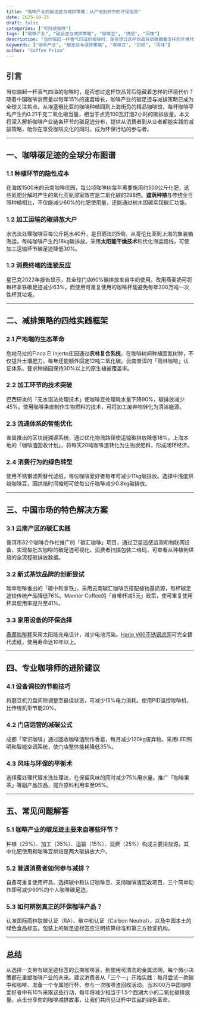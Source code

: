 ```yaml
---
title: "咖啡产业的碳足迹与减排策略：从产地到杯中的环保指南"
date: 2025-10-25
draft: false
categories: ["可持续咖啡"]
tags: ["咖啡产业", "碳足迹与减排策略", "咖啡豆", "烘焙", "风味"]
description: "当你端起一杯香气四溢的咖啡时，是否想过这杯饮品背后隐藏着怎样的环境代价？随着中国咖啡消费量以每年15%的速度增长，咖啡产业的碳足迹与减排策略已成为全球关注焦点。从埃塞俄比亚的咖啡种植园到上海街角的精品咖啡馆，每杯咖啡平均产生约0.21千克二氧化碳当量，相当于点亮100瓦灯泡2小时的碳排放量。本..."
keywords: ["咖啡产业", "碳足迹与减排策略", "咖啡豆", "烘焙", "风味"]
author: "Coffee Prism"
---
```


## 引言

当你端起一杯香气四溢的咖啡时，是否想过这杯饮品背后隐藏着怎样的环境代价？随着中国咖啡消费量以每年15%的速度增长，咖啡产业的碳足迹与减排策略已成为全球关注焦点。从埃塞俄比亚的咖啡种植园到上海街角的精品咖啡馆，每杯咖啡平均产生约0.21千克二氧化碳当量，相当于点亮100瓦灯泡2小时的碳排放量。本文将深入解析咖啡产业链各环节的碳足迹分布，提供从消费者到从业者都能实践的减排策略，助你在享受咖啡文化的同时，成为环保行动的参与者。

---

## 一、咖啡碳足迹的全球分布图谱

### 1.1 种植环节的隐性成本
在海拔1500米的云南咖啡庄园，每公顷咖啡树每年需要施用约500公斤化肥，这些氮肥分解时产生的氧化亚氮温室效应是二氧化碳的298倍。**遮荫种植**与传统全日照种植相比，不仅能减少60%的化肥使用量，还能通过树木固碳实现碳汇功能。

### 1.2 加工运输的碳排放大户
水洗法处理咖啡豆每公斤耗水40升，是日晒法的5倍。从哥伦比亚到上海的集装箱海运，每吨咖啡产生约18kg碳排放。采用**太阳能干燥技术**和优化海运路线，可使加工运输环节碳足迹降低30%。

### 1.3 消费终端的连锁反应
星巴克2022年报告显示，其全球门店60%碳排放来自牛奶使用。改用燕麦奶可将每杯拿铁碳足迹减少63%，而使用可重复使用的咖啡杯能避免每年300万吨一次性杯具垃圾。

---

## 二、减排策略的四维实践框架

### 2.1 产地端的生态革命
危地马拉的Finca El Injerto庄园通过**农林复合系统**，在咖啡树间种植固氮树种，不仅提升土壤肥力，每年还能额外固定12吨二氧化碳。云南普洱的「雨林咖啡」认证体系，要求种植园保持30%以上的原生植被覆盖率。

### 2.2 加工环节的技术突破
巴西研发的「无水湿法处理技术」使咖啡豆处理耗水量下降90%，碳排放减少45%。使用咖啡果皮制作生物燃料的技术，可将加工废弃物转化为清洁能源。

### 2.3 流通体系的智能优化
雀巢推出的区块链溯源系统，通过优化物流路径使运输碳排放降低18%。上海本地的「咖啡渣回收计划」，将每天20吨咖啡渣转化为生物炭肥料，形成闭环经济。

### 2.4 消费行为的绿色转型
使用不锈钢滤网替代滤纸，每位咖啡爱好者每年可减少11kg碳排放。选择中浅度烘焙咖啡豆，因烘焙时间缩短可使每公斤咖啡减少0.8kg碳排放。

---

## 三、中国市场的特色解决方案

### 3.1 云南产区的碳汇实践
普洱市32个咖啡合作社推广的「碳汇咖啡」项目，通过卫星遥感监测和物联网设备，实现每批次咖啡的碳足迹可视化。消费者扫描包装二维码，可查看从种植到烘焙的全流程碳排放数据。

### 3.2 新式茶饮品牌的创新尝试
瑞幸咖啡推出的「碳中和拿铁」，采用云南碳汇咖啡豆搭配植物基奶源，每杯碳足迹较传统产品降低76%。Manner Coffee的「自带杯减5元」政策，使可重复使用杯具使用率提升至41%。

### 3.3 家用设备的环保选择
[泰摩咖啡秤](https://www.amazon.com/s?k=%E6%B3%B0%E6%91%A9%E5%92%96%E5%95%A1%E7%A7%A4&tag=coffeeprism-20)采用太阳能充电设计，减少电池污染。[Hario V60不锈钢滤网](https://www.amazon.com/s?k=Hario%20V60%E4%B8%8D%E9%94%88%E9%92%A2%E6%BB%A4%E7%BD%91&tag=coffeeprism-20)可完全替代滤纸，使用寿命达10年以上。

---

## 四、专业咖啡师的进阶建议

### 4.1 设备调校的节能技巧
将磨豆机刀盘间隙调整至最佳状态，可减少15%电力消耗。使用PID温控咖啡机，比传统机型节能20%。

### 4.2 门店运营的减碳公式
成都「常识咖啡」通过回收咖啡渣制作香皂，每月减少120kg废弃物。采用LED照明和智能空调系统，使门店整体能耗降低35%。

### 4.3 风味与环保的平衡术
选择蜜处理代替水洗处理法，在保留风味的同时减少75%用水量。推广「咖啡果茶」等副产品饮品，提升原料利用率至95%。

---

## 五、常见问题解答

### 5.1 咖啡产业的碳足迹主要来自哪些环节？
种植（25%）、加工（35%）、运输（15%）、消费（25%）构成主要排放源。其中化肥使用和咖啡豆烘焙是两大碳排放大户。

### 5.2 普通消费者如何参与减排？
自备可重复使用杯具、选择碳中和认证咖啡豆、支持咖啡渣回收项目，三个简单动作即可减少60%的个人咖啡碳足迹。

### 5.3 如何辨别真正的环保咖啡产品？
认准国际雨林联盟认证（RA）、碳中和认证（Carbon Neutral），以及中国本土的绿色食品标志。包装上的碳足迹标签应注明核算标准和第三方验证机构。

---

## 总结

从选择一支带有碳足迹标签的云南咖啡豆，到使用可清洗的金属滤网，每个微小决策都在重塑咖啡产业的未来。建议消费者从「三个一」开始实践：每月尝试一款碳中和咖啡、准备一个专属随行杯、参与一次咖啡渣回收活动。当3000万中国咖啡爱好者中有10%采取这些行动，每年将减少相当于1.5个西湖大小的二氧化碳排放量。点击分享你的咖啡减排故事，让我们共同见证杯中饮品的绿色革命。